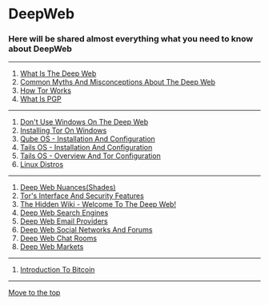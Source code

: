 # DeepWeb
### Here will be shared almost everything what you need to know about DeepWeb 

 <!--
Just a comment 
Firmware flashing tools 
 -->

<hr>

1. [What Is The Deep Web](0001.md)
2. [Common Myths And Misconceptions About The Deep Web](0010.md)
3. [How Tor Works](0011.md)
4. [What Is PGP](0100.md) 
<hr>

1. [Don't Use Windows On The Deep Web](0101.md)
2. [Installing Tor On Windows](0110.md)
3. [Qube OS - Installation And Configuration](0111.md)
4. [Tails OS - Installation And Configuration](1000.md)
5. [Tails OS - Overview And Tor Configuration](1001.md)
6. [Linux Distros](1010.md)
<hr>
 
 <!--
 11
 -->

1. [Deep Web Nuances(Shades)](1011.md)
2. [Tor's Interface And Security Features](1100.md)
3. [The Hidden Wiki - Welcome To The Deep Web!](1101.md)
4. [Deep Web Search Engines](1110.md)
5. [Deep Web Email Providers](1111.md)
6. [Deep Web Social Networks And Forums](00010000.md)
7. [Deep Web Chat Rooms](00010001.md)
8. [Deep Web Markets](00010010.md)

<hr>
 
 1. [Introduction To Bitcoin](00010010.md)


<hr>

[Move to the top](https://github.com/wikicrafter/DeepWeb)


